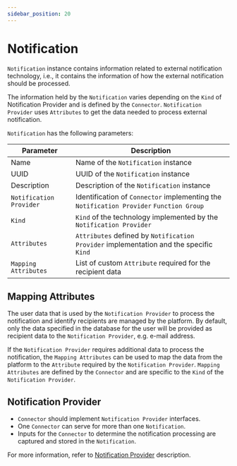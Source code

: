 ```yaml
---
sidebar_position: 20
---
```


# Notification

`Notification` instance contains information related to external notification technology, i.e., it contains the information of how the external notification should be processed.

The information held by the `Notification` varies depending on the `Kind` of Notification Provider and is defined by the `Connector`.
`Notification Provider` uses `Attributes` to get the data needed to process external notification.

`Notification` has the following parameters:

| Parameter               | Description                                                                             |
|-------------------------|-----------------------------------------------------------------------------------------|
| Name                    | Name of the `Notification` instance                                                     |
| UUID                    | UUID of the `Notification` instance                                                     |
| Description             | Description of the `Notification` instance                                              |
| `Notification Provider` | Identification of `Connector` implementing the `Notification Provider` `Function Group` |
| `Kind`                  | `Kind` of the technology implemented by the `Notification Provider`                     |
| `Attributes`            | `Attributes` defined by `Notification Provider` implementation and the specific `Kind`  |
| `Mapping Attributes`    | List of custom `Attribute` required for the recipient data                              |

## Mapping Attributes

The user data that is used by the `Notification Provider` to process the notification and identify recipients are managed by the platform.
By default, only the data specified in the database for the user will be provided as recipient data to the `Notification Provider`, e.g. e-mail address.

If the `Notification Provider` requires additional data to process the notification, the `Mapping Attributes` can be used to map the data from the platform to the `Attribute` required by the `Notification Provider`.
`Mapping Attributes` are defined by the `Connector` and are specific to the `Kind` of the `Notification Provider`.

## Notification Provider

- `Connector` should implement `Notification Provider` interfaces.
- One `Connector` can serve for more than one `Notification`.
- Inputs for the `Connector` to determine the notification processing are captured and stored in the `Notification`.

For more information, refer to [Notification Provider](../../connectors/notification-provider.mdx) description.
